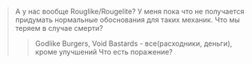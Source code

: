 > А у нас вообще Rouglike/Rougelite? У меня пока что не получается придумать нормальные обоснования для таких механик.
> Что мы теряем в случае смерти?
>>Godlike Burgers, Void Bastards - все(расходники, деньги), кроме улучшений
> Что есть поражение? 